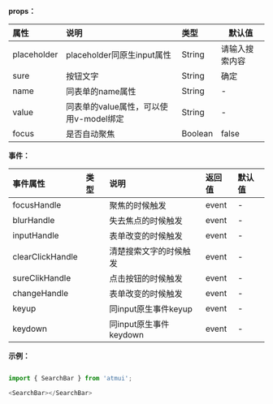 











**props：**

|属性|说明|类型|默认值|
|:----    |:---|:----- |-----   |
|placeholder |placeholder同原生input属性  |String |请输入搜索内容   |
|sure |按钮文字  |String | 确定    |
|name |同表单的name属性  |String |-   |
|value | 同表单的value属性，可以使用v-model绑定 |  String  |-  |
|focus | 是否自动聚焦 | Boolean | false  |


**事件：**

|事件属性|类型|说明|返回值|默认值|
|:---- |:----    |:---           |:----- |:---   |
|focusHandle  |   |  聚焦的时候触发 |    event  | - |
|blurHandle  |   |失去焦点的时候触发  |    event | - |
|inputHandle  |   |表单改变的时候触发  |    event | - |
|clearClickHandle  |   |清楚搜索文字的时候触发  |    event | - |
|sureClikHandle  |   |点击按钮的时候触发  |    event | - |
|changeHandle  |   |表单改变的时候触发   |    event | - |
|keyup  |   |同input原生事件keyup  |    event | - |
|keydown  |   |同input原生事件keydown  |    event | - |





**示例：**

```javascript

import { SearchBar } from 'atmui';

<SearchBar></SearchBar>

    
```

